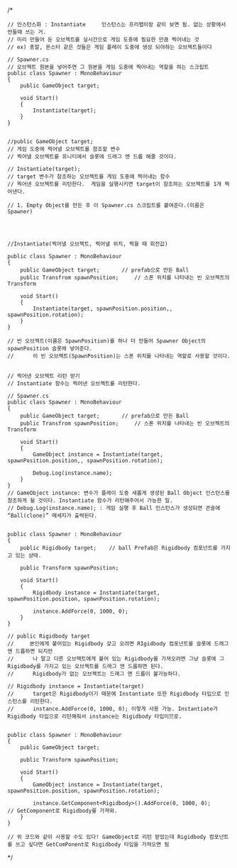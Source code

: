  /*
    
    // 인스턴스화 : Instantiate     인스턴스는 프리팹이랑 같이 보면 됨. 없는 상황에서 만들때 쓰는 거.
    // 미리 만들어 둔 오브젝트를 실시간으로 게임 도중에 필요한 만큼 찍어내는 것
    // ex) 총알, 몬스터 같은 것들은 게임 플레이 도중에 생성 되야하는 오브젝트들이다
    
    // Spawner.cs
    // 오브젝트 원본을 넣어주면 그 원본을 게임 도중에 찍어내는 역할을 하는 스크립트
    public class Spawner : MonoBehaviour
    {
        public GameObject target;

        void Start()
        {
            Instantiate(target);
        }
    }
    
    
    //public GameObject target;
    // 게임 도중에 찍어낼 오브젝트를 참조할 변수
    // 찍어낼 오브젝트를 유니티에서 슬롯에 드래그 앤 드롭 해줄 것이다.
    
    // Instantiate(target);
    // target 변수가 참조하는 오브젝트를 게임 도중에 찍어내는 함수
    // 찍어낸 오브젝트를 리턴한다.  게임을 실행시키면 target이 참조하는 오브젝트를 1개 찍어낸다.
    
    // 1. Empty Object를 만든 후 이 Spawner.cs 스크립트를 붙여준다.(이름은 Spawner)
    
    
 
    
    //Instantiate(찍어낼 오브젝트, 찍어낼 위치, 찍을 때 회전값)

    public class Spawner : MonoBehaviour
    {
        public GameObject target;       // prefab으로 만든 Ball
        public Transfrom spawnPosition;     // 스폰 위치를 나타내는 빈 오브젝트의 Transform

        void Start()
        {
            Instantiate(target, spawnPosition.position,, spawnPosition.rotation);
        }
    }
    
    // 빈 오브젝트(이름은 SpawnPosition)를 하나 더 만들어 Spawner Object의 spawnPosition 슬롯에 넣어준다.
    //      이 빈 오브젝트(SpawnPosition)는 스폰 위치를 나타내는 역할로 사용할 것이다.
    
    
    // 찍어낸 오브젝트 리턴 받기
    // Instantiate 함수는 찍어낸 오브젝트를 리턴한다.
    
    // Spawner.cs
    public class Spawner : MonoBehaviour
    {
        public GameObject target;       // prefab으로 만든 Ball
        public Transfrom spawnPosition;     // 스폰 위치를 나타내는 빈 오브젝트의 Transform

        void Start()
        {
            GameObject instance = Instantiate(target, spawnPosition.position,, spawnPosition.rotation);

            Debug.Log(instance.name);
        }
    }
    // GameObject instance: 변수가 플레이 도중 새롭게 생성된 Ball Object 인스턴스를 참조하게 될 것이다. Instantiate 함수가 리턴해주어서 가능한 일.
    // Debug.Log(instance.name); : 게임 실행 후 Ball 인스턴스가 생성되면 콘솔에 “Ball(clone)” 메세지가 출력된다.


    public class Spawner : MonoBehaviour
    {
        public Rigidbody target;    // ball Prefab은 Rigidbody 컴포넌트를 가지고 있는 상태.

        public Transform spawnPosition;

        void Start()
        {
            Rigidbody instance = Instantiate(target, spawnPosition.position, spawnPosition.rotation);

            instance.AddForce(0, 1000, 0);
        }
    }
    
    // public Rigidbody target
    //     본인에게 붙어있는 Rigidbody 갖고 오려면 RIgidbody 컴포넌트를 슬롯에 드래그 앤 드롭하면 되지만
    //      나 말고 다른 오브젝트에게 붙어 있는 Rigidbody를 가져오려면 그냥 슬롯에 그 Rigidbody를 가지고 있는 오브젝트를 드래그 앤 드롭하면 된다.
    //      Rigidbody가 없는 오브젝트는 드래그 앤 드롭이 불가능하다.
    
    // Rigidbody instance = Instantiate(target)
    //      target은 Rigidbody이기 때문에 Instantiate 또한 Rigidbody 타입으로 인스턴스를 리턴한다.
    //      instance.AddForce(0, 1000, 0); 이렇게 사용 가능. Instantiate가 Rigidbody 타입으로 리턴해줘서 instance는 Rigidbody 타입이므로.


    public class Spawner : MonoBehaviour
    {
        public GameObject target;

        public Transform spawnPosition;

        void Start()
        {
            GameObject instance = Instantiate(target, spawnPosition.position, spawnPosition.rotation);

            instance.GetComponent<Rigidbody>().AddForce(0, 1000, 0);       // GetComponent로 Rigidbody를 가져와.
        }
    }

    // 위 코드와 같이 사용할 수도 있다! GameObject로 리턴 받았는데 Rigidbody 컴포넌트를 쓰고 싶다면 GetComPonent로 Rigidbody 타입을 가져오면 됨


*/
